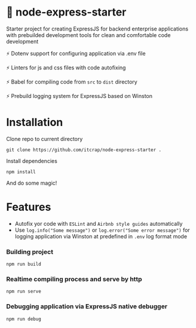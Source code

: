 # 🚀 node-express-starter

Starter project for creating ExpressJS for backend enterprise applications with prebuilded development tools for clean and comfortable code development 

:zap: Dotenv support for configuring application via .env file

:zap: Linters for js and css files with code autofixing

:zap: Babel for compiling code from `src` to `dist` directory

:zap: Prebuild logging system for ExpressJS based on Winston


# Installation

Clone repo to current directory

```
git clone https://github.com/itcrap/node-express-starter .
```

Install dependencies

```
npm install
```

And do some magic!

# Features

- Autofix yor code with `ESLint` and `Airbnb style guides` automatically
- Use `log.info("Some message")` or `log.error("Some error message")` for logging application via Winston at predefined in `.env` log format mode

### Building project

```
npm run build
```

### Realtime compiling process and serve by http

```
npm run serve
```

### Debugging application via ExpressJS native debugger

```
npm run debug
```